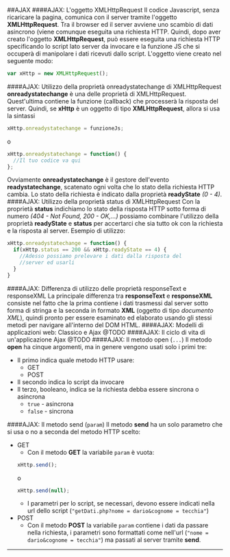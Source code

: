 ##AJAX
####AJAX: L'oggetto XMLHttpRequest
Il codice Javascript, senza ricaricare la pagina, 
comunica con il server tramite l'oggetto **XMLHttpRequest**.
Tra il browser ed il server avviene uno scambio di dati
asincrono (viene comunque eseguita una richiesta HTTP.
Quindi, dopo aver creato l'oggetto **XMLHttpRequest**, può essere
eseguita una richiesta HTTP specificando lo script lato server
da invocare e la funzione JS che si occuperà di manipolare
i dati ricevuti dallo script.
L'oggetto viene creato nel seguente modo: 
```javascript
var xHttp = new XMLHttpRequest();
```
####AJAX: Utilizzo della proprietà onreadystatechange di XMLHttpRequest
**onreadystatechange** è una delle proprietà di XMLHttpRequest. Quest'ultima
contiene la funzione (callback) che processerà la risposta del server.
Quindi, se **xHttp** è un oggetto di tipo **XMLHttpRequest**, allora si usa la sintassi 
```javascript
xHttp.onreadystatechange = funzioneJs;
```
o
```javascript
xHttp.onreadystatechange = function() {
  //Il tuo codice va qui
};
```
Ovviamente **onreadystatechange** è il gestore dell'evento
**readystatechange**, scatenato ogni volta che lo stato della richiesta HTTP cambia.
Lo stato della richiesta è indicato dalla proprietà **readyState** *(0 - 4)*.
####AJAX: Utilizzo della proprietà status di XMLHttpRequest
Con la proprietà **status** indichiamo lo stato della risposta HTTP sotto forma di numero *(404 - Not Found, 200 - OK,...)*
possiamo combinare l'utilizzo della proprietà **readyState** e **status** per accertarci
che sia tutto ok con la richiesta e la risposta al server.
Esempio di utilizzo:
```javascript
xHttp.onreadystatechange = function() {
  if(xHttp.status == 200 && xHttp.readyState == 4) {
    //Adesso possiamo prelevare i dati dalla risposta del
    //server ed usarli
  }
}
```
####AJAX: Differenza di utilizzo delle proprietà responseText e responseXML
La principale differenza tra **responseText** e **responseXML** consiste nel fatto che
la prima contiene i dati trasmessi dal server sotto forma di stringa e la seconda in formato
**XML** (oggetto di tipo *documento XML*), quindi pronto per essere esaminato ed elaborato
usando gli stessi metodi per navigare all'interno del DOM HTML.
####AJAX: Modelli di applicazioni web: Classico e Ajax
@TODO
####AJAX: Il ciclo di vita di un'applicazione Ajax
@TODO
####AJAX: Il metodo open (`...`)
Il metodo **open** ha cinque argomenti, ma in genere vengono usati solo i primi tre:
- Il primo indica quale metodo HTTP usare:
  - GET
  - POST
- Il secondo indica lo script da invocare
- Il terzo, booleano, indica se la richiesta debba essere sincrona o asincrona
  - `true` - asincrona
  - `false` - sincrona

####AJAX: Il metodo send (`param`)
Il metodo **send** ha un solo parametro che si usa o no a seconda del metodo HTTP scelto:
- GET
  - Con il metodo **GET** la variabile `param` è vuota:
  ```javascript
  xHttp.send();
  ```
  o
  ```javascript
  xHttp.send(null);
  ```
  - I parametri per lo script, se necessari, devono essere indicati nella url dello
  script (`"getDati.php?nome = dario&cognome = tecchia"`) 
- POST
  - Con il metodo **POST** la variabile `param` contiene i dati da passare nella
  richiesta, i parametri sono formattati come nell'url (`"nome = dario&cognome = tecchia"`)
  ma passati al server tramite **send**.
___

